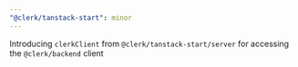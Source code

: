 ```yaml
---
"@clerk/tanstack-start": minor
---
```


Introducing `clerkClient` from `@clerk/tanstack-start/server` for accessing the `@clerk/backend` client
